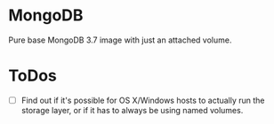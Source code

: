 # MongoDB

Pure base MongoDB 3.7 image with just an attached volume.

# ToDos

- [ ] Find out if it's possible for OS X/Windows hosts to actually run the storage layer, or if it has to always be using named volumes.
